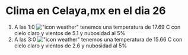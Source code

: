 # Clima en Celaya,mx en el dia 26

1. A las 1:0 !["icon weather"](http://openweathermap.org/img/w/01n.png) tenemos una temperatura de 17.69 C con cielo claro y  vientos de 5.1 y nubosidad al 5%
1. A las 3:0 !["icon weather"](http://openweathermap.org/img/w/01n.png) tenemos una temperatura de 15.66 C con cielo claro y  vientos de 2.6 y nubosidad al 5%
